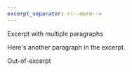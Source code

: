 ```yaml
---
excerpt_separator: <!--more-->
---
```


Excerpt with multiple paragraphs

Here's another paragraph in the excerpt.
<!--more-->
Out-of-excerpt